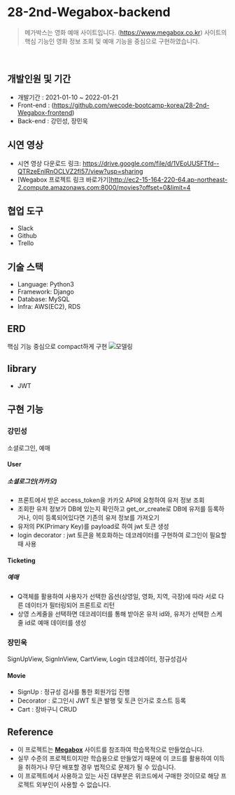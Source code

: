 # 28-2nd-Wegabox-backend
> 메가박스는 영화 예매 사이트입니다. (https://www.megabox.co.kr)
> 사이트의 핵심 기능인 영화 정보 조회 및 예매 기능을 중심으로 구현하였습니다.

</br>

## 개발인원 및 기간
- 개발기간 : 2021-01-10 ~ 2022-01-21
- Front-end : (https://github.com/wecode-bootcamp-korea/28-2nd-Wegabox-frontend)
- Back-end : 강민성, 장민욱

## 시연 영상
- 시연 영상 다운로드 링크: https://drive.google.com/file/d/1VEoUUSFTfd--QTRzeEnlRnOCLVZ2fl57/view?usp=sharing
- [Wegabox 프로젝트 링크 바로가기]http://ec2-15-164-220-64.ap-northeast-2.compute.amazonaws.com:8000/movies?offset=0&limit=4

## 협업 도구
- Slack
- Github
- Trello

## 기술 스택
- Language: Python3
- Framework: Django
- Database: MySQL
- Infra: AWS(EC2), RDS

## ERD
핵심 기능 중심으로 compact하게 구현
![모델링](https://user-images.githubusercontent.com/83395303/150482436-918b12f6-6c04-47f0-a4ca-2ca22c7eaa6a.png)

## library
- JWT

## 구현 기능
### 강민성
소셜로그인, 예매
#### User
##### 소셜로그인(카카오)
- 프론트에서 받은 access_token을 카카오 API에 요청하여 유저 정보 조회
- 조회한 유저 정보가 DB에 있는지 확인하고 get_or_create로 DB에 유저를 등록하거나, 이미 등록되어있다면 기존의 유저 정보를 가져오기
- 유저의 PK(Primary Key)를 payload로 하여 jwt 토큰 생성
- login decorator : jwt 토큰을 복호화하는 데코레이터를 구현하여 로그인이 필요할 때 사용

#### Ticketing
##### 예매
- Q객체를 활용하여 사용자가 선택한 옵션(상영일, 영화, 지역, 극장)에 따라 서로 다른 데이터가 필터링되어 프론트로 리턴
- 상영 스케줄을 선택하면 데코레이터를 통해 받아온 유저 id와, 유저가 선택한 스케줄 id로 예매 데이터를 생성 

### 장민욱
SignUpView, SignInView, CartView, Login 데코레이터, 정규성검사
#### Movie
- SignUp : 정규성 검사를 통한 회원가입 진행
- Decorator : 로그인시 JWT 토큰 발행 및 토큰 인가로 호스트 등록
- Cart  : 장바구니 CRUD

## Reference
- 이 프로젝트는 [**Megabox**](https://www.megabox.co.kr/) 사이트를 참조하여 학습목적으로 만들었습니다.
- 실무 수준의 프로젝트이지만 학습용으로 만들었기 때문에 이 코드를 활용하여 이득을 취하거나 무단 배포할 경우 법적으로 문제가 될 수 있습니다.
- 이 프로젝트에서 사용하고 있는 사진 대부분은 위코드에서 구매한 것이므로 해당 프로젝트 외부인이 사용할 수 없습니다.
